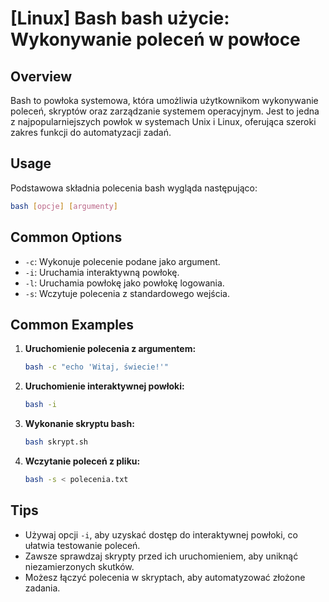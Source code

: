 # [Linux] Bash bash użycie: Wykonywanie poleceń w powłoce

## Overview
Bash to powłoka systemowa, która umożliwia użytkownikom wykonywanie poleceń, skryptów oraz zarządzanie systemem operacyjnym. Jest to jedna z najpopularniejszych powłok w systemach Unix i Linux, oferująca szeroki zakres funkcji do automatyzacji zadań.

## Usage
Podstawowa składnia polecenia bash wygląda następująco:

```bash
bash [opcje] [argumenty]
```

## Common Options
- `-c`: Wykonuje polecenie podane jako argument.
- `-i`: Uruchamia interaktywną powłokę.
- `-l`: Uruchamia powłokę jako powłokę logowania.
- `-s`: Wczytuje polecenia z standardowego wejścia.

## Common Examples
1. **Uruchomienie polecenia z argumentem:**
   ```bash
   bash -c "echo 'Witaj, świecie!'"
   ```

2. **Uruchomienie interaktywnej powłoki:**
   ```bash
   bash -i
   ```

3. **Wykonanie skryptu bash:**
   ```bash
   bash skrypt.sh
   ```

4. **Wczytanie poleceń z pliku:**
   ```bash
   bash -s < polecenia.txt
   ```

## Tips
- Używaj opcji `-i`, aby uzyskać dostęp do interaktywnej powłoki, co ułatwia testowanie poleceń.
- Zawsze sprawdzaj skrypty przed ich uruchomieniem, aby uniknąć niezamierzonych skutków.
- Możesz łączyć polecenia w skryptach, aby automatyzować złożone zadania.